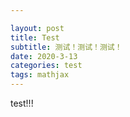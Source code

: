 ```yaml
---

layout: post
title: Test
subtitle: 测试！测试！测试！
date: 2020-3-13
categories: test
tags: mathjax
---
```


test!!!

